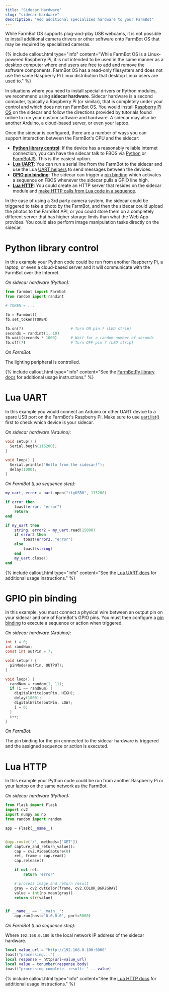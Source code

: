 ```yaml
---
title: "Sidecar Hardware"
slug: "sidecar-hardware"
description: "Add additional specialized hardware to your FarmBot"
---
```


While FarmBot OS supports plug-and-play USB webcams, it is not possible to install additional camera drivers or other software onto FarmBot OS that may be required by specialized cameras.

{%
include callout.html
type="info"
content="While FarmBot OS is a Linux-powered Raspberry Pi, it is not intended to be used in the same manner as a desktop computer where end users are free to add and remove the software components. FarmBot OS has a read-only filesystem and does not use the same Raspberry Pi Linux distribution that desktop Linux users are used to."
%}

In situations where you need to install special drivers or Python modules, we recommend using **sidecar hardware**. Sidecar hardware is a second computer, typically a Raspberry Pi (or similar), that is completely under your control and which does not run FarmBot OS. You would install [Raspberry Pi OS](https://www.raspberrypi.com/software/operating-systems/) on the sidecar and follow the directions provided by tutorials found online to run your custom software and hardware. A sidecar may also be another Arduino, a cloud-based server, or even your laptop.

Once the sidecar is configured, there are a number of ways you can support interaction between the FarmBot's CPU and the sidecar:

 * **[Python library control](#python-library-control)**: If the device has a reasonably reliable internet connection, you can have the sidecar talk to FBOS via [Python](../../python/intro.md) or [FarmBotJS](../farmbot-js.md). This is the easiest option.
 * **[Lua UART](#lua-uart)**: You can run a serial line from the FarmBot to the sidecar and use the Lua [UART helpers](../../lua/functions/uart.md) to send messages between the devices.
 * **[GPIO pin binding](#gpio-pin-binding)**: The sidecar can trigger a [pin binding](https://software.farm.bot/docs/pin-bindings) which activates a sequence on FBOS whenever the sidecar pulls a GPIO line high.
 * **[Lua HTTP](#lua-http)**: You could create an HTTP server that resides on the sidecar module and [make HTTP calls from Lua code in a sequence](../../lua/functions/api.md#httpparams).

In the case of using a 3rd party camera system, the sidecar could be triggered to take a photo by the FarmBot, and then the sidecar could upload the photos to the FarmBot API, or you could store them on a completely different server that has higher storage limits than what the Web App provides. You could also perform image manipulation tasks directly on the sidecar.

# Python library control

In this example your Python code could be run from another Raspberry Pi, a laptop, or even a cloud-based server and it will communicate with the FarmBot over the Internet.

_On sidecar hardware (Python):_

```python
from farmbot import Farmbot
from random import randint

# TOKEN = ...

fb = Farmbot()
fb.set_token(TOKEN)

fb.on(7)                     # Turn ON pin 7 (LED strip)
seconds = randint(1, 10)
fb.wait(seconds * 1000)      # Wait for a random number of seconds
fb.off(7)                    # Turn OFF pin 7 (LED strip)
```

_On FarmBot:_

The lighting peripheral is controlled.

{%
include callout.html
type="info"
content="See the [FarmBotPy library docs](../../python/intro.md) for additional usage instructions."
%}

# Lua UART

In this example you would connect an Arduino or other UART device to a spare USB port on the FarmBot's Raspberry Pi. Make sure to use [uart.list()](../../lua/functions/uart.md#uartlist) first to check which device is your sidecar.

_On sidecar hardware (Arduino):_

```c
void setup() {
  Serial.begin(115200);
}

void loop() {
  Serial.println("Hello from the sidecar!");
  delay(1000);
}
```

_On FarmBot (Lua sequence step):_

```lua
my_uart, error = uart.open("ttyUSB0", 115200)

if error then
    toast(error, "error")
    return
end

if my_uart then
    string, error2 = my_uart.read(15000)
    if error2 then
        toast(error2, "error")
    else
        toast(string)
    end
    my_uart.close()
end
```

{%
include callout.html
type="info"
content="See the [Lua UART docs](../../lua/functions/uart.md) for additional usage instructions."
%}

# GPIO pin binding

In this example, you must connect a physical wire between an output pin on your sidecar and one of FarmBot's GPIO pins. You must then configure a [pin binding](https://software.farm.bot/docs/pin-bindings) to execute a sequence or action when triggered.

_On sidecar hardware (Arduino):_

```c
int i = 0;
int randNum;
const int outPin = 7;

void setup() {
  pinMode(outPin, OUTPUT);
}

void loop() {
  randNum = random(1, 11);
  if (i == randNum) {
    digitalWrite(outPin, HIGH);
    delay(1000);
    digitalWrite(outPin, LOW);
    i = 0;
  }
  i++;
}
```

_On FarmBot:_

The pin binding for the pin connected to the sidecar hardware is triggered and the assigned sequence or action is executed.

# Lua HTTP

In this example your Python code could be run from another Raspberry Pi or your laptop on the same network as the FarmBot.

_On sidecar hardware (Python):_

```python
from flask import Flask
import cv2
import numpy as np
from random import random

app = Flask(__name__)


@app.route('/', methods=['GET'])
def capture_and_return_value():
    cap = cv2.VideoCapture(0)
    ret, frame = cap.read()
    cap.release()

    if not ret:
        return 'error'

    # process image and return result
    gray = cv2.cvtColor(frame, cv2.COLOR_BGR2GRAY)
    value = int(np.mean(gray))
    return str(value)


if __name__ == '__main__':
    app.run(host='0.0.0.0', port=5000)
```

_On FarmBot (Lua sequence step):_

Where `192.168.0.100` is the local network IP address of the sidecar hardware.

```lua
local value_url = "http://192.168.0.100:5000"
toast("processing...")
local response = http{url=value_url}
local value = tonumber(response.body)
toast("processing complete. result: " .. value)
```

{%
include callout.html
type="info"
content="See the [Lua HTTP docs](../../lua/functions/api.md) for additional usage instructions."
%}
